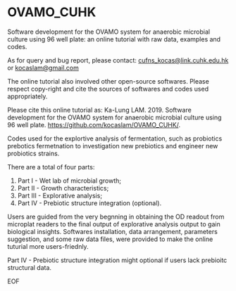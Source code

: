# OVAMO_CUHK
Software development for the OVAMO system for anaerobic microbial culture using 96 well plate:
an online tutorial with raw data, examples and codes.

As for query and bug report, please contact:
cufns_kocas@link.cuhk.edu.hk or kocaslam@gmail.com

The online tutorial also involved other open-source softwares.
Please respect copy-right and cite the sources of softwares and codes used appropriately.

Please cite this online tutorial as:
  Ka-Lung LAM. 2019. Software development for the OVAMO system for anaerobic microbial culture using 96 well plate. https://github.com/kocaslam/OVAMO_CUHK/.

Codes used for the explortive analysis of fermentation,
such as probiotics prebotics fermetnation to investigation
new prebiotics and engineer new probiotics strains.

There are a total of four parts:
  1) Part I - Wet lab of microbial growth; 
  2) Part II - Growth characteristics; 
  3) Part III - Explorative analysis;
  4) Part IV - Prebiotic structure integration (optional).
  
Users are guided from the very begnning in obtaining the OD readout from microplat readers
to the final output of explorative analysis output to gain biological insights.
Softwares installation, data arrangement, parameters suggestion, and
some raw data files, were provided to make the online tuturial more users-friednly.

Part IV - Prebiotic structure integration might optional if users lack prebioitc structural data.

EOF
